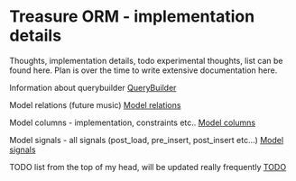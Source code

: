Treasure ORM - implementation details
=====================================

Thoughts, implementation details, todo experimental thoughts, list can be found here.
Plan is over the time to write extensive documentation here.

Information about querybuilder
[QueryBuilder](builder.md)

Model relations (future music)
[Model relations](relations.md)

Model columns - implementation, constraints etc..
[Model columns](columns.md)

Model signals - all signals (post_load, pre_insert, post_insert etc...)
[Model signals](signals.md)

TODO list from the top of my head, will be updated really frequently
[TODO](todo.md)